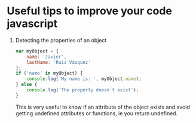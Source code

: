 # Useful tips to improve your code javascript

1.  Detecting the properties of an object
    ```javascript
    var myObject = {
        name: 'Javier',
        lastName: 'Ruiz Vázquez'
    };
    if ('name' in myObject) {
        console.log('My name is: ', myObject.name);
    } else {
        console.log('The property doesn`t exist');
    }
    ```
    
    This is very useful to know if an attribute of the object exists and avoid getting undefined attributes or functions, ie you return undefined.